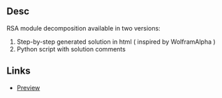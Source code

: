 ## Desc
RSA module decomposition available in two versions:
1. Step-by-step generated solution in html ( inspired by WolframAlpha )
2. Python script with solution comments

## Links
* [Preview](http://htmlpreview.github.io/?https://github.com/yawnkim/archive/blob/master/simple_rsa_decomposition/index.html)
